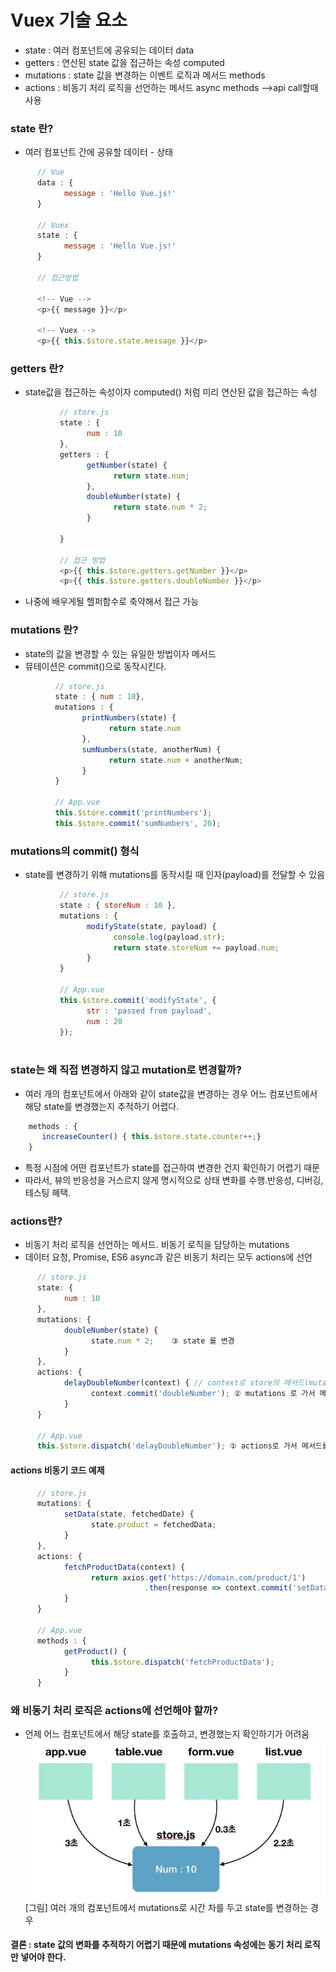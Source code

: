 # Vuex 기술 요소

- state : 여러 컴포넌트에 공유되는 데이터 data  
- getters : 연산된 state 값을 접근하는 속성 computed  
- mutations : state 값을 변경하는 이벤트 로직과 메서드 methods  
- actions : 비동기 처리 로직을 선언하는 메서드 async methods -->api call할때 사용   


### state 란?

- 여러 컴포넌트 간에 공유할 데이터 - 상태  
```javascript
      // Vue  
      data : {
            message : 'Hello Vue.js!'
      }
      
      // Vuex  
      state : {
            message : 'Hello Vue.js!'
      }
      
      // 접근방법
      
      <!-- Vue -->
      <p>{{ message }}</p>
      
      <!-- Vuex -->
      <p>{{ this.$store.state.message }}</p>
```      
      
### getters 란?
 - state값을 접근하는 속성이자 computed() 처럼 미리 연산된 값을 접근하는 속성
 ```javascript
            // store.js
            state : {
                  num : 10
            },
            getters : {
                  getNumber(state) {
                        return state.num;
                  },
                  doubleNumber(state) {
                        return state.num * 2;
                  }

            }

            // 접근 방법
            <p>{{ this.$store.getters.getNumber }}</p>
            <p>{{ this.$store.getters.doubleNumber }}</p>
```
      
- 나중에 배우게될 헬퍼함수로 축약해서 접근 가능  



### mutations 란?

 - state의 값을 변경할 수 있는 유일한 방법이자 메서드  
 - 뮤테이션은 commit()으로 동작시킨다.
```javascript 
          // store.js
          state : { num : 10},
          mutations : {
                printNumbers(state) {
                      return state.num
                },
                sumNumbers(state, anotherNum) {
                      return state.num + anotherNum;
                }
          }

          // App.vue
          this.$store.commit('printNumbers');
          this.$store.commit('sumNumbers', 20);
```

### mutations의 commit() 형식
 - state를 변경하기 위해 mutations를 동작시킬 때 인자(payload)를 전달할 수 있음  
```javascript 
           // store.js
           state : { storeNum : 10 },
           mutations : {
                 modifyState(state, payload) {
                       console.log(payload.str);
                       return state.storeNum += payload.num;
                 }
           }

           // App.vue
           this.$store.commit('modifyState', {
                 str : 'passed from payload',
                 num : 20
           });
           
```     
 
### state는 왜 직접 변경하지 않고 mutation로 변경할까?
 - 여러 개의 컴포넌트에서 아래와 같이 state값을 변경하는 경우 어느 컴포넌트에서 해당 state를 변경했는지 추적하기 어렵다.
```javascript 
    methods : {
       increaseCounter() { this.$store.state.counter++;}
    }
```    
 - 특정 시점에 어떤 컴포넌트가 state를 접근하여 변경한 건지 확인하기 어렵기 때문  
 - 따라서, 뷰의 반응성을 거스르지 않게 명시적으로 상태 변화를 수행.반응성, 디버깅, 테스팅 혜택.



### actions란?
 - 비동기 처리 로직을 선언하는 메서드. 비동기 로직을 담당하는 mutations  
 - 데이터 요청, Promise, ES6 async과 같은 비동기 처리는 모두 actions에 선언  
```javascript 
      // store.js
      state: {
            num : 10
      },
      mutations: {
            doubleNumber(state) {
                  state.num * 2;    ③ state 를 변경
            }
      },
      actions: {
            delayDoubleNumber(context) { // context로 store의 메서드(mutations)와 속성 접근
                  context.commit('doubleNumber'); ② mutations 로 가서 메서드 찾음
            }
      }
      
      // App.vue
      this.$store.dispatch('delayDoubleNumber'); ① actions로 가서 메서드를 찾음
```      
      
      
      
  #### actions 비동기 코드 예제
```javascript  
      // store.js
      mutations: {
            setData(state, fetchedDate) {
                  state.product = fetchedData;
            }
      },
      actions: {
            fetchProductData(context) {
                  return axios.get('https://domain.com/product/1')
                              .then(response => context.commit('setData', response));
            }
      }
      
      // App.vue
      methods : {
            getProduct() {
                  this.$store.dispatch('fetchProductData');
            }
      }
```      
      
  ### 왜 비동기 처리 로직은 actions에 선언해야  할까?
   - 언제 어느 컴포넌트에서 해당 state를 호출하고, 변경했는지 확인하기가 어려움  
   ![10](./img/10.JPG)
   [그림] 여러 개의 컴포넌트에서 mutations로 시간 차를 두고 state를 변경하는 경우  
  #### 결론 : state 값의 변화를 추적하기 어렵기 때문에 mutations 속성에는 동기 처리 로직만 넣어야 한다.
      
